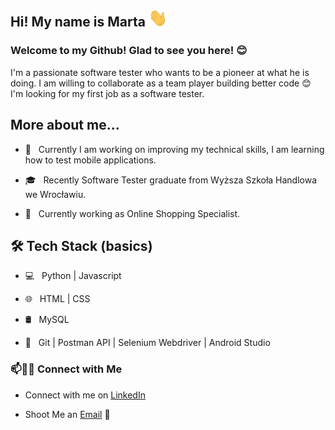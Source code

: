 ## Hi! My name is Marta <img src="https://github.com/jatin-pahuja/jatin-pahuja/blob/master/Hi.gif" width="30px">
### Welcome to my Github! Glad to see you here! 😊


I'm a passionate software tester who wants to be a pioneer at what he is doing. I am willing to collaborate as a team player building better code 😊
I'm looking for my first job as a software tester.

## More about me...

- 🔭 &nbsp; Currently I am working on improving my technical skills, I am learning how to test mobile applications.

- 🎓 &nbsp; Recently Software Tester graduate from Wyższa Szkoła Handlowa we Wrocławiu.

- 🌱 &nbsp; Currently working as Online Shopping Specialist. 



## 🛠 Tech Stack (basics)

- 💻 &nbsp; Python | Javascript

- 🌐 &nbsp; HTML | CSS 

- 🛢 &nbsp; MySQL 

- 🔧 &nbsp; Git | Postman API | Selenium Webdriver | Android Studio


### 📫🤝🏻 Connect with Me

- Connect with me on [LinkedIn](https://www.linkedin.com/in/marta-dydak/) 

 - Shoot Me an [Email](mailto:mkdydak@gmail.com) 💌




